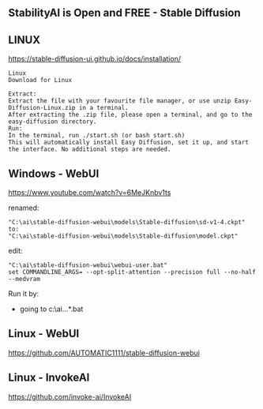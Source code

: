 ## StabilityAI is Open and FREE - Stable Diffusion


## LINUX
https://stable-diffusion-ui.github.io/docs/installation/
```
Linux
Download for Linux

Extract:
Extract the file with your favourite file manager, or use unzip Easy-Diffusion-Linux.zip in a terminal.
After extracting the .zip file, please open a terminal, and go to the easy-diffusion directory.
Run:
In the terminal, run ./start.sh (or bash start.sh)
This will automatically install Easy Diffusion, set it up, and start the interface. No additional steps are needed.

```


## Windows - WebUI

https://www.youtube.com/watch?v=6MeJKnbv1ts

renamed:
```
"C:\ai\stable-diffusion-webui\models\Stable-diffusion\sd-v1-4.ckpt"
to:
"C:\ai\stable-diffusion-webui\models\Stable-diffusion\model.ckpt"
```
edit:
```
"C:\ai\stable-diffusion-webui\webui-user.bat"
set COMMANDLINE_ARGS= --opt-split-attention --precision full --no-half --medvram
```
Run it by:
* going to c:\ai\...\*.bat


## Linux - WebUI
https://github.com/AUTOMATIC1111/stable-diffusion-webui

## Linux - InvokeAI
https://github.com/invoke-ai/InvokeAI
